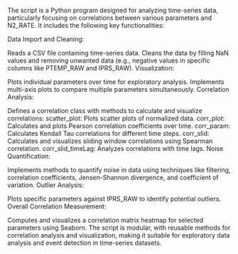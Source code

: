 The script is a Python program designed for analyzing time-series data, particularly focusing on correlations between various parameters and N2_RATE. It includes the following key functionalities:

Data Import and Cleaning:

  Reads a CSV file containing time-series data.
  Cleans the data by filling NaN values and removing unwanted data (e.g., negative values in specific columns like PTEMP_RAW and IPRS_RAW).
Visualization:

Plots individual parameters over time for exploratory analysis.
Implements multi-axis plots to compare multiple parameters simultaneously.
Correlation Analysis:

  Defines a correlation class with methods to calculate and visualize correlations:
  scatter_plot: Plots scatter plots of normalized data.
  corr_plot: Calculates and plots Pearson correlation coefficients over time.
  corr_param: Calculates Kendall Tau correlations for different time steps.
  corr_slid: Calculates and visualizes sliding window correlations using Spearman correlation.
  corr_slid_timeLag: Analyzes correlations with time lags.
Noise Quantification:

  Implements methods to quantify noise in data using techniques like filtering, correlation coefficients, Jensen-Shannon       divergence, and coefficient of variation.
Outlier Analysis:

Plots specific parameters against IPRS_RAW to identify potential outliers.
Overall Correlation Measurement:

  Computes and visualizes a correlation matrix heatmap for selected parameters using Seaborn.
  The script is modular, with reusable methods for correlation analysis and visualization, making it suitable for exploratory data analysis and event detection in time-series datasets.
